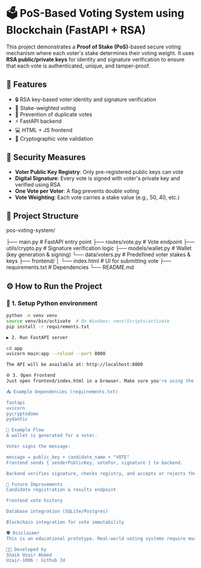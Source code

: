 # 🗳️ PoS-Based Voting System using Blockchain (FastAPI + RSA)

This project demonstrates a **Proof of Stake (PoS)**-based secure voting mechanism where each voter's stake determines their voting weight. It uses **RSA public/private keys** for identity and signature verification to ensure that each vote is authenticated, unique, and tamper-proof.


## 🚀 Features

- 🔒 RSA key-based voter identity and signature verification
- 🧠 Stake-weighted voting
- 📜 Prevention of duplicate votes
- ⚡ FastAPI backend
- 💻 HTML + JS frontend
- 🧪 Cryptographic vote validation


## 🔐 Security Measures

- **Voter Public Key Registry**: Only pre-registered public keys can vote
- **Digital Signature**: Every vote is signed with voter's private key and verified using RSA
- **One Vote per Voter**: A flag prevents double voting
- **Vote Weighting**: Each vote carries a stake value (e.g., 50, 40, etc.)


## 🧰 Project Structure

pos-voting-system/

├── main.py # FastAPI entry point
├── routes/vote.py # Vote endpoint
├── utils/crypto.py # Signature verification logic
├── models/wallet.py # Wallet (key generation & signing)
└── data/voters.py # Predefined voter stakes & keys
├── frontend/
│ └── index.html # UI for submitting vote
├── requirements.txt # Dependencies
└── README.md


## ⚙️ How to Run the Project

### 🐍 1. Setup Python environment

```bash
python -m venv venv
source venv/bin/activate  # On Windows: venv\Scripts\activate
pip install -r requirements.txt

▶️ 2. Run FastAPI server

cd app
uvicorn main:app --reload --port 8000

The API will be available at: http://localhost:8000

🌐 3. Open Frontend
Just open frontend/index.html in a browser. Make sure you're using the correct API URL in the fetch() call (e.g., http://localhost:8000/vote/).

📥 Example Dependencies (requirements.txt)

fastapi
uvicorn
pycryptodome
pydantic

🧪 Example Flow
A wallet is generated for a voter.

Voter signs the message:

message = public_key + candidate_name + "VOTE"
Frontend sends { senderPublicKey, voteFor, signature } to backend.

Backend verifies signature, checks registry, and accepts or rejects the vote.

📌 Future Improvements
Candidate registration & results endpoint

Frontend vote history

Database integration (SQLite/Postgres)

Blockchain integration for vote immutability

🛡️ Disclaimer
This is an educational prototype. Real-world voting systems require much more rigorous security, auditing, and legal oversight.

🧑‍💻 Developed by
Shaik Uzair Ahmed
Uzair-1006 : Github Id


